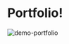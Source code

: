 <h1>Portfolio!</h1>

![demo-portfolio](https://user-images.githubusercontent.com/90760374/184533867-800b67f7-8d36-4ed3-9b25-d1c4dc109684.png)
